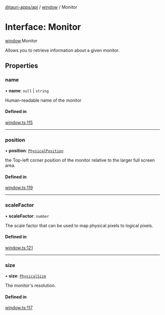[@tauri-apps/api](../README.md) / [window](../modules/window.md) / Monitor

# Interface: Monitor

[window](../modules/window.md).Monitor

Allows you to retrieve information about a given monitor.

## Properties

### name

• **name**: ``null`` \| `string`

Human-readable name of the monitor

#### Defined in

[window.ts:115](https://github.com/tauri-apps/tauri/blob/be07343/tooling/api/src/window.ts#L115)

___

### position

• **position**: [`PhysicalPosition`](../classes/window.PhysicalPosition.md)

the Top-left corner position of the monitor relative to the larger full screen area.

#### Defined in

[window.ts:119](https://github.com/tauri-apps/tauri/blob/be07343/tooling/api/src/window.ts#L119)

___

### scaleFactor

• **scaleFactor**: `number`

The scale factor that can be used to map physical pixels to logical pixels.

#### Defined in

[window.ts:121](https://github.com/tauri-apps/tauri/blob/be07343/tooling/api/src/window.ts#L121)

___

### size

• **size**: [`PhysicalSize`](../classes/window.PhysicalSize.md)

The monitor's resolution.

#### Defined in

[window.ts:117](https://github.com/tauri-apps/tauri/blob/be07343/tooling/api/src/window.ts#L117)
